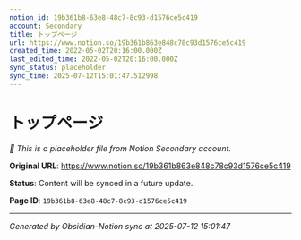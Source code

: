 ```yaml
---
notion_id: 19b361b8-63e8-48c7-8c93-d1576ce5c419
account: Secondary
title: トップページ
url: https://www.notion.so/19b361b863e848c78c93d1576ce5c419
created_time: 2022-05-02T20:16:00.000Z
last_edited_time: 2022-05-02T20:16:00.000Z
sync_status: placeholder
sync_time: 2025-07-12T15:01:47.512998
---
```


# トップページ

*🔄 This is a placeholder file from Notion Secondary account.*

**Original URL**: https://www.notion.so/19b361b863e848c78c93d1576ce5c419

**Status**: Content will be synced in a future update.

**Page ID**: `19b361b8-63e8-48c7-8c93-d1576ce5c419`

---

*Generated by Obsidian-Notion sync at 2025-07-12 15:01:47*

